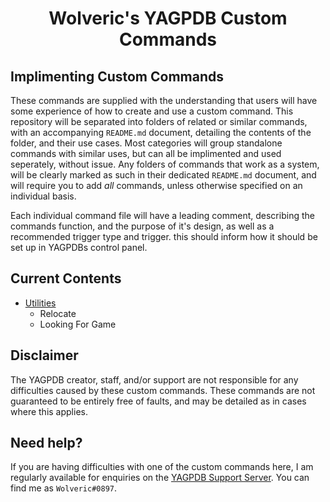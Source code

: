 #
<h1 align="center">Wolveric's YAGPDB Custom Commands</h1>

## Implimenting Custom Commands
These commands are supplied with the understanding that users will have some experience of how to create and use a custom command.
This repository will be separated into folders of related or similar commands, with an accompanying `README.md` document, detailing the contents of the folder, and their use cases. Most categories will group standalone commands with similar uses, but can all be implimented and used seperately, without issue.
Any folders of commands that work as a system, will be clearly marked as such in their dedicated `README.md` document, and will require you to add *all* commands, unless otherwise specified on an individual basis.

Each individual command file will have a leading comment, describing the commands function, and the purpose of it's design, as well as a recommended trigger type and trigger. this should inform how it should be set up in YAGPDBs control panel.

## Current Contents
+ [Utilities](null)
  + Relocate
  + Looking For Game

## Disclaimer
The YAGPDB creator, staff, and/or support are not responsible for any difficulties caused by these custom commands.
These commands are not guaranteed to be entirely free of faults, and may be detailed as in cases where this applies.

## Need help?
If you are having difficulties with one of the custom commands here, I am regularly available for enquiries on the [YAGPDB Support Server](https://discord.gg/5uVyq2E). You can find me as `Wolveric#0897`.
